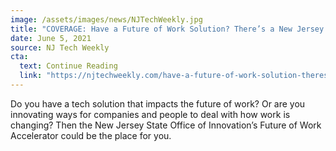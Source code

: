 ```yaml
---
image: /assets/images/news/NJTechWeekly.jpg
title: "COVERAGE: Have a Future of Work Solution? There’s a New Jersey Accelerator for that!"
date: June 5, 2021
source: NJ Tech Weekly
cta:
  text: Continue Reading
  link: "https://njtechweekly.com/have-a-future-of-work-solution-theres-a-new-jersey-accelerator-for-that/"
---
```


Do you have a tech solution that impacts the future of work? Or are you innovating ways for companies and people to deal with how work is changing? Then the New Jersey State Office of Innovation’s Future of Work Accelerator could be the place for you.
